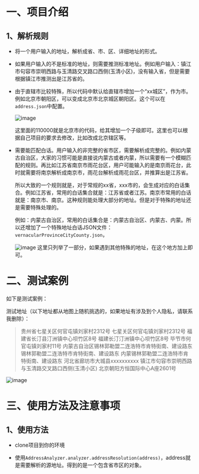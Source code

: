 # 一、项目介绍

## 1、解析规则

- 将一个用户输入的地址，解析成省、市、区、详细地址的形式。

- 如果用户输入的不是标准的地址，则需要推测标准地址。例如用户输入：镇江市句容市崇明西路与玉清路交叉路口西侧(玉清小区)，没有输入省，但是需要根据镇江市推测出是江苏省的。

- 由于直辖市比较特殊，所以代码中默认给直辖市增加一个“xx城区”，作为市。例如北京市朝阳区，可以变成北京市北京城区朝阳区。这个可以在`address.json`中配置。
  
  ![image](https://github.com/weitw/address-analyzer/assets/41028506/d1e76d58-4f1a-4734-978f-32c11adf218b)
  
  这里面的110000就是北京市的代码，给其增加一个子级即可。这里也可以根据自己项目的要求去修改，比如改成北京辖区等。

- 需要能匹配白话。用户输入的非完整的省市区，需要解析成完整的。例如内蒙古自治区，大家的习惯可能是直接说内蒙古或者内蒙，所以需要有一个模糊匹配的规则。再比如江苏省南京市雨花台区，用户可能输入的是南京雨花台，此时就需要将南京解析成南京市，雨花台解析成雨花台区，并推算出是江苏省。
  
  所以大致的一个规则就是，对于常规的xx省，xxx市的，会生成对应的白话集合。例如江苏省，常用的白话集合就是：江苏省或者江苏。南京市常用的白话就是：南京市、南京。这种规则能处理大部分的地址。但是对于特殊的地址还是需要特殊处理的。
  
  例如：内蒙古自治区，常用的白话集合是：内蒙古自治区、内蒙古、内蒙。所以还增加了一个特殊地址白话JSON文件：`vernacularProvinceCityCounty.json`，
  
  ![image](https://github.com/weitw/address-analyzer/assets/41028506/c394a341-1f59-4872-9c87-d71472d44f99)
这里只列举了一部分，如果遇到其他特殊的地址，在这个地方加上即可。

# 二、测试案例

如下是测试案例：

测试地址（以下地址都从地图上随机挑选的，如果地址有涉及到个人隐私，请联系我删除）：

> 贵州省七星关区何官屯镇刘家村2312号
> 七星关区何官屯镇刘家村2312号
> 福建省长汀县汀洲镇中心坝竹区8号
> 福建长汀汀洲镇中心坝竹区8号
> 毕节市何官屯镇刘家村11号
> 内蒙古自治区锡林郭勒盟二连浩特市肯特街南、建设路东
> 锡林郭勒盟二连浩特市肯特街南、建设路东
> 内蒙锡林郭勒盟二连浩特市肯特街南、建设路东
> 河北省廊坊市大城县xxxxxxxxxx
> 镇江市句容市崇明西路与玉清路交叉路口西侧(玉清小区)
> 北京朝阳方恒国际中心A座2601号

![image](https://github.com/weitw/address-analyzer/assets/41028506/81667fca-56f2-4ac9-9701-1179b9551fc4)

# 三、使用方法及注意事项

## 1、使用方法

- clone项目到你的环境

- 使用`AddressAnalyzer.analyzer.addressResolution(address)`，address就是需要解析的源地址。得到的是一个包含省市区的对象。
